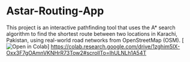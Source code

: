 # Astar-Routing-App
This project is an interactive pathfinding tool that uses the A* search algorithm to find the shortest route between two locations in Karachi, Pakistan, using real-world road networks from OpenStreetMap (OSM).
[![Open in Colab](https://colab.research.google.com/assets/colab-badge.svg)]
https://colab.research.google.com/drive/1zghim5IX-Oxx3F7gOAmnVKNHrR73Tow2#scrollTo=IhULNLh1A54T
